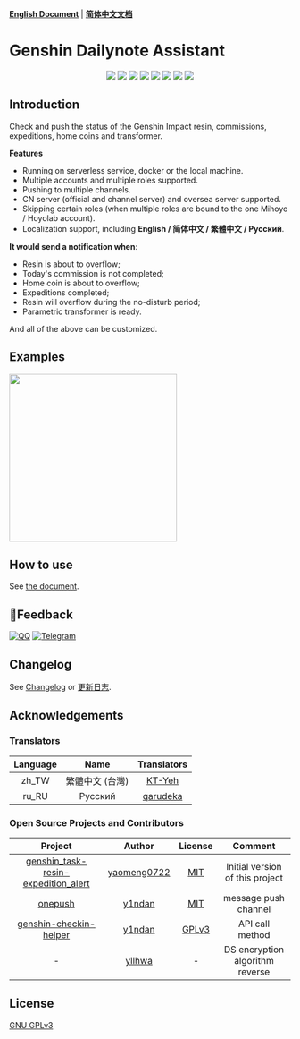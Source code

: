 [**English Document**](https://xm798.gitbook.io/genshin-dailynote-helper/) | [**简体中文文档**](https://xm798.gitbook.io/genshin-dailynote-helper/v/zh-cn/)

# Genshin Dailynote Assistant

<div align="center">

[![](https://img.shields.io/badge/Author-Xm798-blueviolet?style=flat-square)](https://github.com/Xm798/)
[![](https://img.shields.io/badge/Github-blue?style=flat-square&logo=Github&logoColor=181717&labelColor=eeeeee&color=181717)](https://github.com/Xm798/Genshin-Dailynote-Helper)
[![](https://img.shields.io/badge/Gitee-blue?style=flat-square&logo=Gitee&logoColor=C71D23&labelColor=eeeeee&color=C71D23)](https://gitee.com/Xm798/Genshin-Dailynote-Helper)
[![](https://img.shields.io/badge/Python-3.6%2B-blue?style=flat-square&color=3776AB)](https://github.com/Xm798/)
[![](https://img.shields.io/github/license/Xm798/Genshin-Dailynote-Helper?style=flat-square)](https://github.com/Xm798/Genshin-Dailynote-Helper/blob/master/LICENSE)
[![](https://img.shields.io/github/contributors/Xm798/Genshin-Dailynote-Helper?style=flat-square)](https://github.com/Xm798/Genshin-Dailynote-Helper/graphs/contributors)
[![](https://img.shields.io/docker/pulls/xm798/genshin-dailynote-helper?style=flat-square)](https://hub.docker.com/r/xm798/genshin-dailynote-helper)
[![](https://img.shields.io/github/v/release/xm798/Genshin-Dailynote-Helper?color=success&style=flat-square)](https://github.com/Xm798/Genshin-Dailynote-Helper/releases)

</div>

## Introduction

Check and push the status of the Genshin Impact resin, commissions, expeditions, home coins and transformer.

**Features**

- Running on serverless service, docker or the local machine.
- Multiple accounts and multiple roles supported.
- Pushing to multiple channels.
- CN server (official and channel server) and oversea server supported.
- Skipping certain roles (when multiple roles are bound to the one Mihoyo / Hoyolab account).
- Localization support, including **English / 简体中文 / 繁體中文 / Русский**.

**It would send a notification when**:

- Resin is about to overflow;
- Today's commission is not completed;
- Home coin is about to overflow;
- Expeditions completed;
- Resin will overflow during the no-disturb period;
- Parametric transformer is ready.

And all of the above can be customized.

## Examples

<img src="https://s2.loli.net/2022/02/10/HdwcDSgqLe8m6kK.png" width="300px" />

## How to use

See [the document](https://xm798.gitbook.io/genshin-dailynote-helper/how-to-use).

## 💬Feedback

[![QQ](https://img.shields.io/badge/%20-QQ%20Group-blue?style=for-the-badge&logo=Tencent%20QQ&logoColor=EB1923&labelColor=eeeeee&color=EB1923)](https://jq.qq.com/?_wv=1027&k=CnNxc9hp)
[![Telegram](https://img.shields.io/badge/%20-Telegram%20Group-blue?style=for-the-badge&logo=Telegram&logoColor=26A5E4&labelColor=eeeeee&color=26A5E4)](https://t.me/+QtSxha7rXsc2ZTg1)

## Changelog

See [Changelog](./docs/CHANGELOG.md) or [更新日志](./docs/CHANGELOG_ZH.md).

## Acknowledgements

### Translators

| Language |      Name       |             Translators             |
|:--------:| :-------------: | :---------------------------------: |
|  zh_TW   | 繁體中文 (台灣) | [KT-Yeh](https://github.com/KT-Yeh) |
|  ru_RU   | Русский | [qarudeka](https://github.com/qarudeka) |

### Open Source Projects and Contributors

|                                                   Project                                                   |                     Author                     |                                            License                                            |             Comment             |
| :---------------------------------------------------------------------------------------------------------: | :--------------------------------------------: | :-------------------------------------------------------------------------------------------: | :-----------------------------: |
| [genshin_task-resin-expedition_alert](https://github.com/yaomeng0722/genshin_task-resin-expedition_alert) | [yaomeng0722](https://gitlab.com/yaomeng0722/) | [MIT](https://github.com/yaomeng0722/genshin_task-resin-expedition_alert/blob/master/LICENSE) | Initial version of this project |
|                                [onepush](https://github.com/y1ndan/onepush)                                 |      [y1ndan](https://gitlab.com/y1ndan/)      |                  [MIT](https://github.com/y1ndan/onepush/blob/main/LICENSE)                   |      message push channel       |
|                [genshin-checkin-helper](https://gitlab.com/y1ndan/genshin-checkin-helper)                 |      [y1ndan](https://gitlab.com/y1ndan/)      |         [GPLv3](https://gitlab.com/y1ndan/genshin-checkin-helper/-/blob/main/LICENSE)         |         API call method         |
|                                                      -                                                      |      [yllhwa](https://github.com/yllhwa)       |                                               -                                               | DS encryption algorithm reverse |


## License

[GNU GPLv3](https://github.com/Xm798/Genshin-Dailynote-Helper/blob/master/LICENSE)
